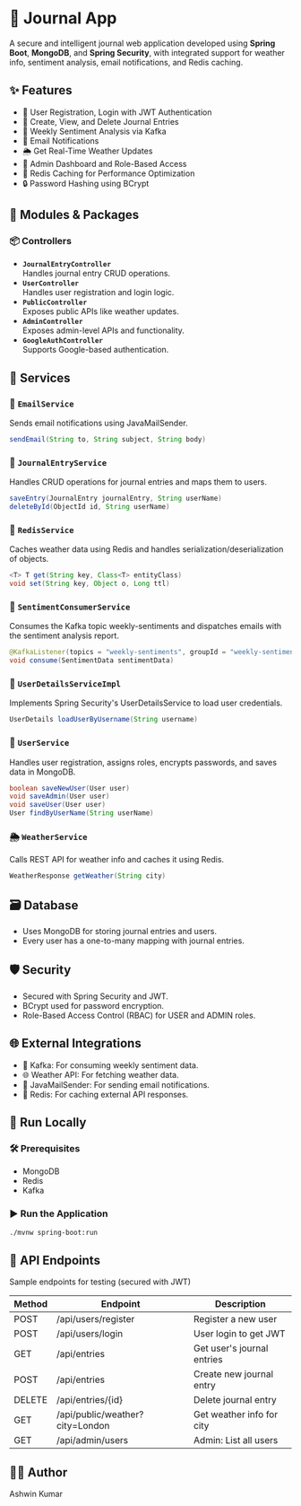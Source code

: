 # 📓 Journal App

A secure and intelligent journal web application developed using **Spring Boot**, **MongoDB**, and **Spring Security**, with integrated support for weather info, sentiment analysis, email notifications, and Redis caching.

## ✨ Features

- 🔐 User Registration, Login with JWT Authentication
- 📝 Create, View, and Delete Journal Entries
- 💬 Weekly Sentiment Analysis via Kafka
- 📧 Email Notifications
- 🌦️ Get Real-Time Weather Updates
- 🚀 Admin Dashboard and Role-Based Access
- 🧠 Redis Caching for Performance Optimization
- 🔒 Password Hashing using BCrypt

## 📁 Modules & Packages

### 📦 Controllers

- **`JournalEntryController`**  
  Handles journal entry CRUD operations.
- **`UserController`**  
  Handles user registration and login logic.
- **`PublicController`**  
  Exposes public APIs like weather updates.
- **`AdminController`**  
  Exposes admin-level APIs and functionality.
- **`GoogleAuthController`**  
  Supports Google-based authentication.

## 🔧 Services

### 📨 `EmailService`

Sends email notifications using JavaMailSender.

```java
sendEmail(String to, String subject, String body)
```

### 📔 `JournalEntryService`

Handles CRUD operations for journal entries and maps them to users.

```java
saveEntry(JournalEntry journalEntry, String userName)
deleteById(ObjectId id, String userName)
```

### 💾 `RedisService`

Caches weather data using Redis and handles serialization/deserialization of objects.

```java
<T> T get(String key, Class<T> entityClass)
void set(String key, Object o, Long ttl)
```

### 💬 `SentimentConsumerService`

Consumes the Kafka topic weekly-sentiments and dispatches emails with the sentiment analysis report.

```java
@KafkaListener(topics = "weekly-sentiments", groupId = "weekly-sentiment-group")
void consume(SentimentData sentimentData)
```

### 👤 `UserDetailsServiceImpl`

Implements Spring Security's UserDetailsService to load user credentials.

```java
UserDetails loadUserByUsername(String username)
```

### 👥 `UserService`

Handles user registration, assigns roles, encrypts passwords, and saves data in MongoDB.

```java
boolean saveNewUser(User user)
void saveAdmin(User user)
void saveUser(User user)
User findByUserName(String userName)
```

### 🌦️ `WeatherService`

Calls REST API for weather info and caches it using Redis.

```java
WeatherResponse getWeather(String city)
```

## 🗃️ Database

- Uses MongoDB for storing journal entries and users.
- Every user has a one-to-many mapping with journal entries.

## 🛡️ Security

- Secured with Spring Security and JWT.
- BCrypt used for password encryption.
- Role-Based Access Control (RBAC) for USER and ADMIN roles.

## 🌐 External Integrations

- 🔗 Kafka: For consuming weekly sentiment data.
- 🌐 Weather API: For fetching weather data.
- 📧 JavaMailSender: For sending email notifications.
- 🧠 Redis: For caching external API responses.

## 🧪 Run Locally

### 🛠️ Prerequisites

- MongoDB
- Redis
- Kafka

### ▶️ Run the Application

```bash
./mvnw spring-boot:run
```

## 🧪 API Endpoints

Sample endpoints for testing (secured with JWT)

| Method | Endpoint | Description |
|--------|----------|-------------|
| POST | /api/users/register | Register a new user |
| POST | /api/users/login | User login to get JWT |
| GET | /api/entries | Get user's journal entries |
| POST | /api/entries | Create new journal entry |
| DELETE | /api/entries/{id} | Delete journal entry |
| GET | /api/public/weather?city=London | Get weather info for city |
| GET | /api/admin/users | Admin: List all users |

## 🧑‍💻 Author

Ashwin Kumar

